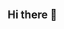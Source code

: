 ## Hi there 👋

<!--
**slowonstairs/slowonstairs** is a ✨ _special_ ✨ repository because its `README.md` (this file) appears on your GitHub profile.
Elementary teacher who is a tech nerd. Promoting STEM based learning at early age to introduce concepts and challenge those that need a challenge.

Here are some ideas to get you started:

- 🔭 I’m currently working on ...
- 🌱 I’m currently learning ...
- 👯 I’m looking to collaborate on ...
- 🤔 I’m looking for help with ...
- 💬 Ask me about ...
- 📫 How to reach me: ...
- 😄 Pronouns: ...
- ⚡ Fun fact: ...
-->
